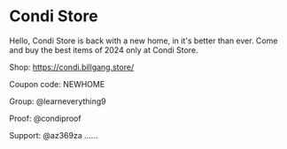 # Condi Store
Hello, Condi Store is back with a new home, in it's better than ever. Come and buy the best items of 2024 only at Condi Store.

Shop: https://condi.billgang.store/

Coupon code: NEWHOME

Group: @learneverything9

Proof: @condiproof

Support: @az369za
......
